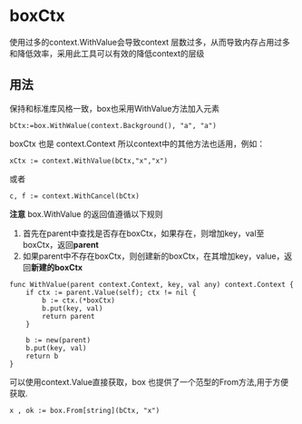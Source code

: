 # boxCtx


使用过多的context.WithValue会导致context 层数过多，从而导致内存占用过多和降低效率，采用此工具可以有效的降低context的层级


## 用法

保持和标准库风格一致，box也采用WithValue方法加入元素  
``` golang
bCtx:=box.WithWalue(context.Background(), "a", "a")
```
boxCtx 也是 context.Context 所以context中的其他方法也适用，例如：  
``` golang
xCtx := context.WithValue(bCtx,"x","x")
```
或者  
``` golang
c, f := context.WithCancel(bCtx)
```

**注意**
box.WithValue 的返回值遵循以下规则
1. 首先在parent中查找是否存在boxCtx，如果存在，则增加key，val至boxCtx，返回**parent**
2. 如果parent中不存在boxCtx，则创建新的boxCtx，在其增加key，value，返回**新建的boxCtx**

``` golang
func WithValue(parent context.Context, key, val any) context.Context {
	if ctx := parent.Value(self); ctx != nil {
		b := ctx.(*boxCtx)
		b.put(key, val)
		return parent
	}

	b := new(parent)
	b.put(key, val)
	return b
}
```

可以使用context.Value直接获取，box 也提供了一个范型的From方法,用于方便获取.  
``` golang
x , ok := box.From[string](bCtx, "x")
```


